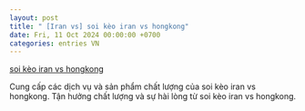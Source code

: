 ```yaml
---
layout: post
title: " [Iran vs] soi kèo iran vs hongkong"
date: Fri, 11 Oct 2024 00:00:00 +0700
categories: entries VN
---
```

[soi kèo iran vs hongkong](https://vasep.com.vn/poker/soi%20k%C3%A8o%20iran%20vs%20hongkong.phtm)

Cung cấp các dịch vụ và sản phẩm chất lượng của soi kèo iran vs hongkong. Tận hưởng chất lượng và sự hài lòng từ soi kèo iran vs hongkong.️

